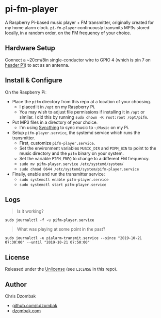 # pi-fm-player

A Raspberry Pi-based music player + FM transmitter, originally created for my home alarm clock. `pi-fm-player` continuously transmits MP3s stored locally, in a random order, on the FM frequency of your choice.

## Hardware Setup

Connect a ~20cm/8in single-conductor wire to GPIO 4 (which is pin 7 on [header P1](http://elinux.org/RPi_Low-level_peripherals#General_Purpose_Input.2FOutput_.28GPIO.29)) to act as an antenna.

## Install & Configure

On the Raspberry Pi:

- Place the `pifm` directory from this repo at a location of your choosing.
  - I placed it in `/opt` on my Raspberry Pi.
  - You may wish to adjust file permissions if installing it in `/opt` or similar. I did this by running `sudo chown -R root:root /opt/pifm`.
- Put MP3 files in a directory of your choice.
  - I'm using [Syncthing](https://syncthing.net) to sync music to `~/Music` on my Pi.
- Setup `pifm-player.service`, the systemd service which runs the transmitter.
  - First, customize `pifm-player.service`.
  - Set the environment variables `MUSIC_DIR` and `PIFM_BIN` to point to the music directory and the `pifm` binary on your system.
  - Set the variable `PIFM_FREQ` to change to a different FM frequency.
  - `sudo mv pifm-player.service /etc/systemd/system/`
  - `sudo chmod 0644 /etc/systemd/system/pifm-player.service`
- Finally, enable and run the transmitter service:
  - `sudo systemctl enable pifm-player.service`
  - `sudo systemctl start pifm-player.service`

## Logs

> Is it working?

```shell
sudo journalctl -f -u pifm-player.service
```

> What was playing at some point in the past?

```shell
sudo journalctl -u pialarm-transmit.service --since "2019-10-21 07:30:00" --until "2019-10-21 07:50:00"
```

## License

Released under the [Unlicense](https://choosealicense.com/licenses/unlicense/) (see `LICENSE` in this repo).

## Author

Chris Dzombak

- [github.com/cdzombak](https://www.github.com/cdzombak)
- [dzombak.com](https://www.dzombak.com)
